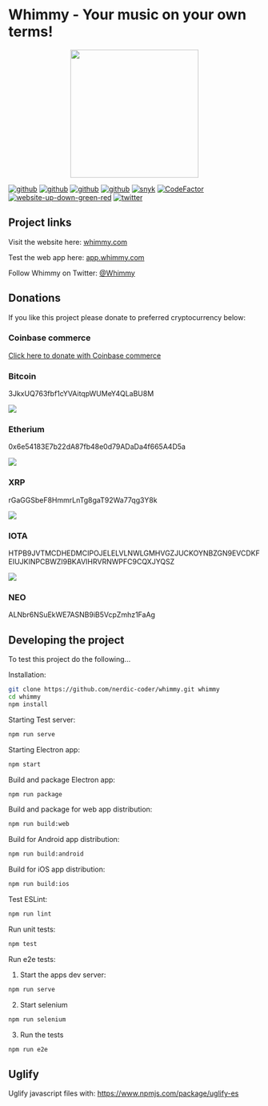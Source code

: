 # Whimmy - Your music on your own terms!

<p align="center">
  <img src="https://github.com/nerdic-coder/whimmy/blob/master/electron/icons/png/256x256.png?raw=true" width="256" height="256">
</p>

[![github](https://img.shields.io/github/release/nerdic-coder/whimmy.svg)](https://github.com/nerdic-coder/whimmy/releases/)
[![github](https://img.shields.io/github/downloads/nerdic-coder/whimmy/total.svg)](https://github.com/nerdic-coder/whimmy/releases/)
[![github](https://img.shields.io/github/license/nerdic-coder/whimmy.svg)](https://github.com/nerdic-coder/whimmy)
[![github](https://img.shields.io/github/repo-size/nerdic-coder/whimmy.svg)](https://github.com/nerdic-coder/whimmy)
[![snyk](https://img.shields.io/snyk/vulnerabilities/github/nerdic-coder/whimmy.svg)](https://github.com/nerdic-coder/whimmy)
[![CodeFactor](https://www.codefactor.io/repository/github/nerdic-coder/whimmy/badge/master)](https://www.codefactor.io/repository/github/nerdic-coder/whimmy/overview/master)
[![website-up-down-green-red](https://img.shields.io/website-up-down-green-red/https/app.whimmy.com.svg?label=my-website)](https://app.whimmy.com/)
[![twitter](https://img.shields.io/twitter/follow/Whimmy.svg?label=Follow&style=social)](https://twitter.com/Whimmy)

## Project links

Visit the website here: [whimmy.com](https://whimmy.com/)

Test the web app here: [app.whimmy.com](https://app.whimmy.com/)

Follow Whimmy on Twitter: [@Whimmy](https://twitter.com/Whimmy)

## Donations

If you like this project please donate to preferred cryptocurrency below:

### Coinbase commerce

[Click here to donate with Coinbase commerce](https://commerce.coinbase.com/checkout/9d35f08b-bd51-40b0-a502-b88250cffc6b)

### Bitcoin

3JkxUQ763fbf1cYVAitqpWUMeY4QLaBU8M

<p>
  <img src="https://github.com/nerdic-coder/whimmy/blob/master/resources/btc-qrcode.png?raw=true">
</p>

### Etherium

0x6e54183E7b22dA87fb48e0d79ADaDa4f665A4D5a

<p>
  <img src="https://github.com/nerdic-coder/whimmy/blob/master/resources/etherium-qrcode.png?raw=true">
</p>

### XRP

rGaGGSbeF8HmmrLnTg8gaT92Wa77qg3Y8k

<p>
  <img src="https://github.com/nerdic-coder/whimmy/blob/master/resources/xrp-qrcode.png?raw=true">
</p>

### IOTA

HTPB9JVTMCDHEDMCIPOJELELVLNWLGMHVGZJUCKOYNBZGN9EVCDKFEIUJKINPCBWZI9BKAVIHRVRNWPFC9CQXJYQSZ

<p>
  <img src="https://github.com/nerdic-coder/whimmy/blob/master/resources/iota-qrcode.png?raw=true">
</p>

### NEO

ALNbr6NSuEkWE7ASNB9iB5VcpZmhz1FaAg

## Developing the project

To test this project do the following...

Installation:

```bash
git clone https://github.com/nerdic-coder/whimmy.git whimmy
cd whimmy
npm install
```

Starting Test server:

```bash
npm run serve
```

Starting Electron app:

```bash
npm start
```

Build and package Electron app:

```bash
npm run package
```

Build and package for web app distribution:

```bash
npm run build:web
```

Build for Android app distribution:

```bash
npm run build:android
```

Build for iOS app distribution:

```bash
npm run build:ios
```

Test ESLint:

```bash
npm run lint
```

Run unit tests:

```bash
npm test
```

Run e2e tests:

1. Start the apps dev server:

```bash
npm run serve
```

2. Start selenium

```bash
npm run selenium
```

3. Run the tests

```bash
npm run e2e
```

## Uglify

Uglify javascript files with: https://www.npmjs.com/package/uglify-es
